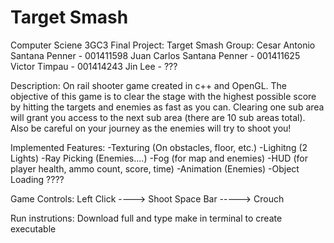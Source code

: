 # Target Smash


Computer Sciene 3GC3 Final Project: Target Smash
Group:
	Cesar Antonio Santana Penner - 001411598
	Juan Carlos Santana Penner - 001411625
	Victor Timpau - 001414243
	Jin Lee - ???
	
Description:
On rail shooter game created in c++ and OpenGL. The objective of this game is to clear the stage with the highest possible score by hitting the targets and enemies as fast as you can. Clearing one sub area will grant you access to the next sub area (there are 10 sub areas total). Also be careful on your journey as the enemies will try to shoot you!

Implemented Features:
	-Texturing (On obstacles, floor, etc.)
	-Lighitng (2 Lights)
	-Ray Picking (Enemies....)
	-Fog (for map and enemies)
	-HUD (for player health, ammo count, score, time)
	-Animation (Enemies)
	-Object Loading ????


Game Controls:
Left Click ----> Shoot
Space Bar -----> Crouch


Run instrutions:
Download full and type make in terminal to create executable 



